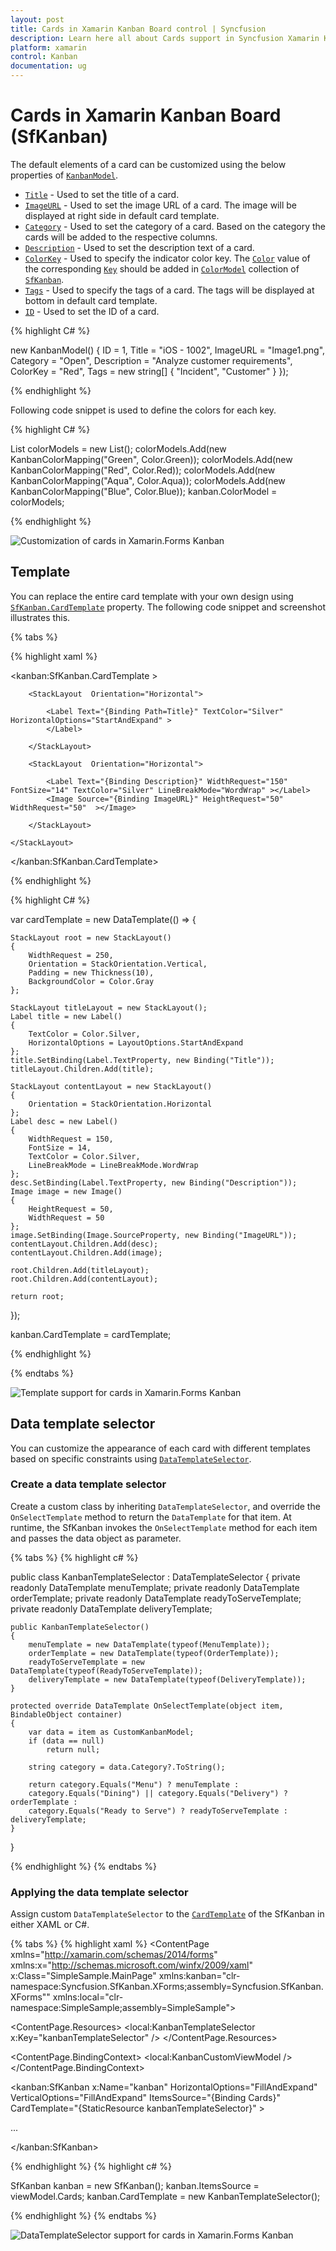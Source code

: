 ```yaml
---
layout: post
title: Cards in Xamarin Kanban Board control | Syncfusion
description: Learn here all about Cards support in Syncfusion Xamarin Kanban Board (SfKanban) control, its elements and more.
platform: xamarin
control: Kanban
documentation: ug
---
```


# Cards in Xamarin Kanban Board (SfKanban)

The default elements of a card can be customized using the below properties of [`KanbanModel`](http://help.syncfusion.com/cr/xamarin/Syncfusion.SfKanban.XForms.KanbanModel.html).

* [`Title`](https://help.syncfusion.com/cr/xamarin/Syncfusion.SfKanban.XForms.KanbanModel.html#Syncfusion_SfKanban_XForms_KanbanModel_Title)         - Used to set the title of a card.
* [`ImageURL`](https://help.syncfusion.com/cr/xamarin/Syncfusion.SfKanban.XForms.KanbanModel.html#Syncfusion_SfKanban_XForms_KanbanModel_ImageURL)      - Used to set the image URL of a card. The image will be displayed at right side in default card template.
* [`Category`](https://help.syncfusion.com/cr/xamarin/Syncfusion.SfKanban.XForms.KanbanModel.html#Syncfusion_SfKanban_XForms_KanbanModel_Category)      - Used to set the category of a card. Based on the category the cards will be added to the respective columns. 
* [`Description`](https://help.syncfusion.com/cr/xamarin/Syncfusion.SfKanban.XForms.KanbanModel.html#Syncfusion_SfKanban_XForms_KanbanModel_Description)   - Used to set the description text of a card.
* [`ColorKey`](https://help.syncfusion.com/cr/xamarin/Syncfusion.SfKanban.XForms.KanbanModel.html#Syncfusion_SfKanban_XForms_KanbanModel_ColorKey)      - Used to specify the indicator color key. The [`Color`](https://help.syncfusion.com/cr/xamarin/Syncfusion.SfKanban.XForms.KanbanColorMapping.html#Syncfusion_SfKanban_XForms_KanbanColorMapping__ctor_System_Object_Xamarin_Forms_Color_) value of the corresponding [`Key`](https://help.syncfusion.com/cr/xamarin/Syncfusion.SfKanban.XForms.KanbanColorMapping.html#Syncfusion_SfKanban_XForms_KanbanColorMapping_Key) should be added in [`ColorModel`](https://help.syncfusion.com/cr/xamarin/Syncfusion.SfKanban.XForms.SfKanban.html#Syncfusion_SfKanban_XForms_SfKanban_ColorModel) collection of [`SfKanban`](http://help.syncfusion.com/cr/xamarin/Syncfusion.SfKanban.XForms.SfKanban.html).
* [`Tags`](https://help.syncfusion.com/cr/xamarin/Syncfusion.SfKanban.XForms.KanbanModel.html#Syncfusion_SfKanban_XForms_KanbanModel_Tags)          - Used to specify the tags of a card. The tags will be displayed at bottom in default card template.
* [`ID`](https://help.syncfusion.com/cr/xamarin/Syncfusion.SfKanban.XForms.KanbanModel.html#Syncfusion_SfKanban_XForms_KanbanModel_ID)            - Used to set the ID of a card.

{% highlight C# %}

new KanbanModel()
{
    ID = 1,
    Title = "iOS - 1002",
    ImageURL = "Image1.png",
    Category = "Open",
    Description = "Analyze customer requirements",
    ColorKey = "Red",
    Tags = new string[] { "Incident", "Customer" }
});

{% endhighlight %}

Following code snippet is used to define the colors for each key.

{% highlight C# %}

List<KanbanColorMapping> colorModels = new List<KanbanColorMapping>();
colorModels.Add(new KanbanColorMapping("Green", Color.Green));
colorModels.Add(new KanbanColorMapping("Red", Color.Red));
colorModels.Add(new KanbanColorMapping("Aqua", Color.Aqua));
colorModels.Add(new KanbanColorMapping("Blue", Color.Blue));
kanban.ColorModel = colorModels;

{% endhighlight %}

![Customization of cards in Xamarin.Forms Kanban](SfKanban_images/CardCustomization.png)

## Template

You can replace the entire card template with your own design using [`SfKanban.CardTemplate`](https://help.syncfusion.com/cr/xamarin/Syncfusion.SfKanban.XForms.SfKanban.html#Syncfusion_SfKanban_XForms_SfKanban_CardTemplate) property. The following code snippet and screenshot illustrates this.

{% tabs %}

{% highlight xaml %}

<kanban:SfKanban.CardTemplate >

<DataTemplate>
    <StackLayout WidthRequest="250" Orientation="Vertical" BackgroundColor="Gray" Padding="10,10,10,10"> 
        
        <StackLayout  Orientation="Horizontal"> 

            <Label Text="{Binding Path=Title}" TextColor="Silver" HorizontalOptions="StartAndExpand" >
            </Label>

        </StackLayout>      

        <StackLayout  Orientation="Horizontal"> 

            <Label Text="{Binding Description}" WidthRequest="150" FontSize="14" TextColor="Silver" LineBreakMode="WordWrap" ></Label>                    
            <Image Source="{Binding ImageURL}" HeightRequest="50" WidthRequest="50"  ></Image>

        </StackLayout>
        
    </StackLayout>
</DataTemplate>

</kanban:SfKanban.CardTemplate>

{% endhighlight %}

{% highlight C# %}

var cardTemplate = new DataTemplate(() =>
{

    StackLayout root = new StackLayout()
    {
        WidthRequest = 250,
        Orientation = StackOrientation.Vertical,
        Padding = new Thickness(10),
        BackgroundColor = Color.Gray
    };

    StackLayout titleLayout = new StackLayout();
    Label title = new Label()
    {
        TextColor = Color.Silver,
        HorizontalOptions = LayoutOptions.StartAndExpand
    };
    title.SetBinding(Label.TextProperty, new Binding("Title"));
    titleLayout.Children.Add(title);

    StackLayout contentLayout = new StackLayout()
    {
        Orientation = StackOrientation.Horizontal
    };
    Label desc = new Label()
    {
        WidthRequest = 150,
        FontSize = 14,
        TextColor = Color.Silver,
        LineBreakMode = LineBreakMode.WordWrap
    };
    desc.SetBinding(Label.TextProperty, new Binding("Description"));
    Image image = new Image()
    {
        HeightRequest = 50,
        WidthRequest = 50
    };
    image.SetBinding(Image.SourceProperty, new Binding("ImageURL"));
    contentLayout.Children.Add(desc);
    contentLayout.Children.Add(image);

    root.Children.Add(titleLayout);
    root.Children.Add(contentLayout);

    return root;

});

kanban.CardTemplate = cardTemplate;

{% endhighlight %}

{% endtabs %}

![Template support for cards in Xamarin.Forms Kanban](SfKanban_images/CardTemplate.png)

## Data template selector

You can customize the appearance of each card with different templates based on specific constraints using [`DataTemplateSelector`](https://docs.microsoft.com/en-us/dotnet/api/Xamarin.Forms.DataTemplateSelector/).

### Create a data template selector

Create a custom class by inheriting `DataTemplateSelector`, and override the `OnSelectTemplate` method to return the `DataTemplate` for that item. At runtime, the SfKanban invokes the `OnSelectTemplate` method for each item and passes the data object as parameter.

{% tabs %}
{% highlight c# %}

public class KanbanTemplateSelector : DataTemplateSelector
{
	private readonly DataTemplate menuTemplate;
	private readonly DataTemplate orderTemplate;
	private readonly DataTemplate readyToServeTemplate;
	private readonly DataTemplate deliveryTemplate;

	public KanbanTemplateSelector()
	{
		menuTemplate = new DataTemplate(typeof(MenuTemplate));
		orderTemplate = new DataTemplate(typeof(OrderTemplate));
		readyToServeTemplate = new DataTemplate(typeof(ReadyToServeTemplate));
		deliveryTemplate = new DataTemplate(typeof(DeliveryTemplate));
	}

	protected override DataTemplate OnSelectTemplate(object item, BindableObject container)
	{
		var data = item as CustomKanbanModel;
		if (data == null)
			return null;

		string category = data.Category?.ToString();

		return category.Equals("Menu") ? menuTemplate : 
		category.Equals("Dining") || category.Equals("Delivery") ? orderTemplate : 
		category.Equals("Ready to Serve") ? readyToServeTemplate : deliveryTemplate;
	}
}

{% endhighlight %}
{% endtabs %}

### Applying the data template selector

Assign custom `DataTemplateSelector` to the [`CardTemplate`](https://help.syncfusion.com/cr/xamarin/Syncfusion.SfKanban.XForms.SfKanban.html#Syncfusion_SfKanban_XForms_SfKanban_CardTemplate) of the SfKanban in either XAML or C#.

{% tabs %}
{% highlight xaml %}
<ContentPage xmlns="http://xamarin.com/schemas/2014/forms"
             xmlns:x="http://schemas.microsoft.com/winfx/2009/xaml"
             x:Class="SimpleSample.MainPage"
             xmlns:kanban="clr-namespace:Syncfusion.SfKanban.XForms;assembly=Syncfusion.SfKanban.XForms""
             xmlns:local="clr-namespace:SimpleSample;assembly=SimpleSample">
             
  <ContentPage.Resources>
    <ResourceDictionary>
      <local:KanbanTemplateSelector x:Key="kanbanTemplateSelector" />
    </ResourceDictionary>
  </ContentPage.Resources>
  
  <ContentPage.BindingContext>
	  <local:KanbanCustomViewModel />
  </ContentPage.BindingContext>
			
  <kanban:SfKanban x:Name="kanban" HorizontalOptions="FillAndExpand"
				VerticalOptions="FillAndExpand" ItemsSource="{Binding Cards}"
				CardTemplate="{StaticResource kanbanTemplateSelector}" >
				
   ...
				
  </kanban:SfKanban>
      
</ContentPage>
{% endhighlight %}
{% highlight c# %}

SfKanban kanban = new SfKanban();
kanban.ItemsSource = viewModel.Cards;
kanban.CardTemplate = new KanbanTemplateSelector();
      
{% endhighlight %}
{% endtabs %}

![DataTemplateSelector support for cards in Xamarin.Forms Kanban](SfKanban_images/CardTemplateSelector.png)

